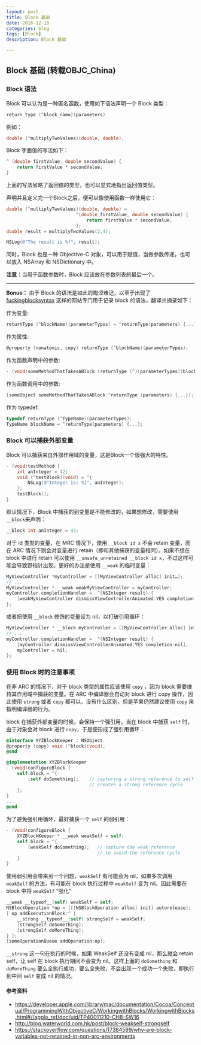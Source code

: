 ```yaml
---
layout: post
title: Block 基础
date: 2016-12-18
categories: blog
tags: [Block]
description: Block 基础 

---
```



## Block 基础 (转载OBJC_China)

### Block 语法

Block 可以认为是一种匿名函数，使用如下语法声明一个 Block 类型：

```objectivec
return_type (^block_name)(parameters)
```

例如：

```objectivec
double (^multiplyTwoValues)(double, double);
```

Block 字面值的写法如下：

```objectivec
^ (double firstValue, double secondValue) {
    return firstValue * secondValue;
}
```

上面的写法省略了返回值的类型，也可以显式地指出返回值类型。

声明并且定义完一个Block之后，便可以像使用函数一样使用它：

```objectivec
double (^multiplyTwoValues)(double, double) =
                          ^(double firstValue, double secondValue) {
                              return firstValue * secondValue;
                          };
double result = multiplyTwoValues(2,4);

NSLog(@"The result is %f", result);
```

同时，Block 也是一种 Objective-C 对象，可以用于赋值，当做参数传递，也可以放入 NSArray 和 NSDictionary 中。

**注意**：当用于函数参数时，Block 应该放在参数列表的最后一个。

---


**Bonus：** 由于 Block 的语法是如此的晦涩难记，以至于出现了 [fuckingblocksyntax](http://fuckingblocksyntax.com/) 这样的网站专门用于记录 block 的语法，翻译并摘录如下：

作为变量:

```objectivec
returnType (^blockName)(parameterTypes) = ^returnType(parameters) {...};
```

作为属性:

```objectivec
@property (nonatomic, copy) returnType (^blockName)(parameterTypes);
```

作为函数声明中的参数:

```objective-c
- (void)someMethodThatTakesABlock:(returnType (^)(parameterTypes))blockName;
```

作为函数调用中的参数:

```objectivec
[someObject someMethodThatTakesABlock:^returnType (parameters) {...}];
```

作为 typedef:

```objectivec
typedef returnType (^TypeName)(parameterTypes);
TypeName blockName = ^returnType(parameters) {...};
```

### Block 可以捕获外部变量

Block 可以捕获来自外部作用域的变量，这是Block一个很强大的特性。

```objectivec
- (void)testMethod {
    int anInteger = 42;
    void (^testBlock)(void) = ^{
        NSLog(@"Integer is: %i", anInteger);
    };
    testBlock();
}
```


默认情况下，Block 中捕获的到变量是不能修改的，如果想修改，需要使用`__block`来声明：

```objectivec
__block int anInteger = 42;
```

对于 id 类型的变量，在 MRC 情况下，使用 `__block id x` 不会 retain 变量，而在 ARC 情况下则会对变量进行 retain（即和其他捕获的变量相同）。如果不想在 block 中进行 retain 可以使用
`__unsafe_unretained __block id x`，不过这样可能会导致野指针出现。更好的办法是使用 `__weak` 的临时变量：

```objectivec
MyViewController *myController = [[MyViewController alloc] init…];
// ...
MyViewController * __weak weakMyViewController = myController;
myController.completionHandler =  ^(NSInteger result) {
    [weakMyViewController dismissViewControllerAnimated:YES completion:nil];
};
```

或者把使用 `__block` 修饰的变量设为 nil，以打破引用循环：

```objectivec
MyViewController * __block myController = [[MyViewController alloc] init…];
// ...
myController.completionHandler =  ^(NSInteger result) {
    [myController dismissViewControllerAnimated:YES completion:nil];
    myController = nil;
};
```

### 使用 Block 时的注意事项

在非 ARC 的情况下，对于 block 类型的属性应该使用 `copy` ，因为 block 需要维持其作用域中捕获的变量。在 ARC 中编译器会自动对 block 进行 copy 操作，因此使用 `strong` 或者 `copy` 都可以，没有什么区别，但是苹果仍然建议使用 `copy` 来指明编译器的行为。

block 在捕获外部变量的时候，会保持一个强引用，当在 block 中捕获 `self` 时，由于对象会对 block 进行 `copy`，于是便形成了强引用循环：

```objectivec
@interface XYZBlockKeeper : NSObject
@property (copy) void (^block)(void);
@end
```

```objectivec
@implementation XYZBlockKeeper
- (void)configureBlock {
    self.block = ^{
        [self doSomething];    // capturing a strong reference to self
                               // creates a strong reference cycle
    };
}
...
@end
```

为了避免强引用循环，最好捕获一个 `self` 的弱引用：

```objectivec
- (void)configureBlock {
    XYZBlockKeeper * __weak weakSelf = self;
    self.block = ^{
        [weakSelf doSomething];   // capture the weak reference
                                  // to avoid the reference cycle
    }
}
```

使用弱引用会带来另一个问题，`weakSelf` 有可能会为 nil，如果多次调用 `weakSelf` 的方法，有可能在 block 执行过程中 `weakSelf` 变为 nil。因此需要在 block 中将 `weakSelf` “强化“

```objectivec
__weak __typeof__(self) weakSelf = self;
NSBlockOperation *op = [[[NSBlockOperation alloc] init] autorelease];
[ op addExecutionBlock:^ {
    __strong __typeof__(self) strongSelf = weakSelf;
    [strongSelf doSomething];
    [strongSelf doMoreThing];
} ];
[someOperationQueue addOperation:op];
```

`__strong` 这一句在执行的时候，如果 WeakSelf 还没有变成 nil，那么就会 retain self，让 self 在 block 执行期间不会变为 nil。这样上面的 `doSomething` 和 `doMoreThing` 要么全执行成功，要么全失败，不会出现一个成功一个失败，即执行到中间 `self` 变成 nil 的情况。

#### 参考资料

* https://developer.apple.com/library/mac/documentation/Cocoa/Conceptual/ProgrammingWithObjectiveC/WorkingwithBlocks/WorkingwithBlocks.html#//apple_ref/doc/uid/TP40011210-CH8-SW16
* http://blog.waterworld.com.hk/post/block-weakself-strongself
* https://stackoverflow.com/questions/17384599/why-are-block-variables-not-retained-in-non-arc-environments
